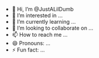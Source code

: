 - 👋 Hi, I’m @JustALilDumb
- 👀 I’m interested in ...
- 🌱 I’m currently learning ...
- 💞️ I’m looking to collaborate on ...
- 📫 How to reach me ...
- 😄 Pronouns: ...
- ⚡ Fun fact: ...

<!---
JustALilDumb/JustALilDumb is a ✨ special ✨ repository because its `README.md` (this file) appears on your GitHub profile.
You can click the Preview link to take a look at your changes.
--->
